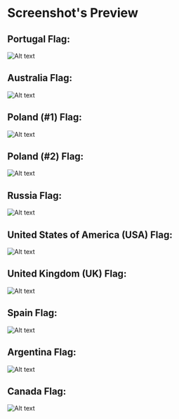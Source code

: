 <h1>Screenshot's Preview</h1>

<h2>Portugal Flag:</h2>

![Alt text](https://i.imgur.com/FkRWQ9I.png "Portugal Flag")

<h2>Australia Flag:</h2>

![Alt text](https://i.imgur.com/i8Mbwho.png "Australia Flag")

<h2>Poland (#1) Flag:</h2>

![Alt text](https://i.imgur.com/Ii7A6cW.png "Poland #1 Flag")

<h2>Poland (#2) Flag:</h2>

![Alt text](https://i.imgur.com/spU2Q78.png "Poland #2 Flag")

<h2>Russia Flag:</h2>

![Alt text](https://i.imgur.com/8RMV8f8.png "Poland #2 Flag")

<h2>United States of America (USA) Flag:</h2>

![Alt text](https://i.imgur.com/9EXvMi7.png "United States of America (USA) Flag")

<h2>United Kingdom (UK) Flag:</h2>

![Alt text](https://i.imgur.com/EW3EqpS.png "United Kingdom (UK) Flag")

<h2>Spain Flag:</h2>

![Alt text](https://i.imgur.com/nMFDwX0.png "Spain Flag")

<h2>Argentina Flag:</h2>

![Alt text](https://i.imgur.com/c4vFlhx.png "Argentina Flag")

<h2>Canada Flag:</h2>

![Alt text](https://i.imgur.com/xeSUkjX.png "Canada Flag")
